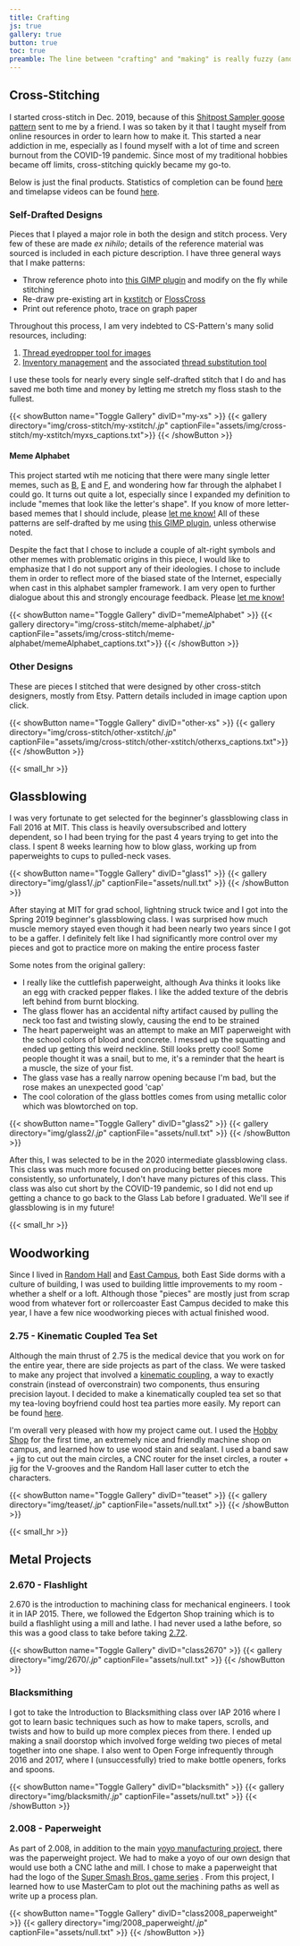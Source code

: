 ```yaml
---
title: Crafting
js: true
gallery: true
button: true
toc: true
preamble: The line between "crafting" and "making" is really fuzzy (and highly gendered). I tried to split the line as "craft" being the pursuit of aesthetics, while "make" being the pursuit of functionality. In other words, the items in this section were created more for artistic expression. <p></p> These days, my main medium has been cross stitch, since many of the other hobbies were only possible with MIT's resources. I hope to return to some of those more expensive hobbies someday!
---
```


## Cross-Stitching

I started cross-stitch in Dec. 2019, because of this [Shitpost Sampler goose pattern](https://gumroad.com/l/EBtyT) sent to me by a friend. I was so taken by it that I taught myself from online resources in order to learn how to make it. This started a near addiction in me, especially as I found myself with a lot of time and screen burnout from the COVID-19 pandemic. Since most of my traditional hobbies became off limits, cross-stitching quickly became my go-to.

Below is just the final products. Statistics of completion can be found [here](https://docs.google.com/spreadsheets/d/1Vcd6L7MHAWh-QI90RvRpkCAWClIS9qQJx9g54hU0ncg/edit#gid=930961933) and timelapse videos can be found [here](https://www.youtube.com/playlist?list=PL68ZlYWDbKuckMvzBOga0BcritA8-QWuF).

### Self-Drafted Designs

Pieces that I played a major role in both the design and stitch process. Very few of these are made _ex nihilo_; details of the reference material was sourced is included in each picture description. I have three general ways that I make patterns:

*   Throw reference photo into [this GIMP plugin](https://gimplearn.net/viewtopic.php?p=3397#p3397) and modify on the fly while stitching
*   Re-draw pre-existing art in [kxstitch](https://apps.kde.org/en/kxstitch) or [FlossCross](https://flosscross.com/)
*   Print out reference photo, trace on graph paper

Throughout this process, I am very indebted to CS-Pattern's many solid resources, including:

1.  [Thread eyedropper tool for images](https://cs-pattern.com/dmc-color-picker.php)
2.  [Inventory management](https://cs-pattern.com/dmc-short-list.php) and the associated [thread substitution tool](https://cs-pattern.com/dmc-substitute-color-picker.php)

I use these tools for nearly every single self-drafted stitch that I do and has saved me both time and money by letting me stretch my floss stash to the fullest.

{{< showButton name="Toggle Gallery" divID="my-xs" >}}
{{< gallery directory="img/cross-stitch/my-xstitch/*.jp*" captionFile="assets/img/cross-stitch/my-xstitch/myxs_captions.txt">}}
{{< /showButton >}}
<p></p>

#### Meme Alphabet

This project started wtih me noticing that there were many single letter memes, such as [B](https://knowyourmeme.com/memes/b-button-emoji-%F0%9F%85%B1), [E](https://knowyourmeme.com/memes/lord-marquaad-e) and [F](https://knowyourmeme.com/memes/press-f-to-pay-respects), and wondering how far through the alphabet I could go. It turns out quite a lot, especially since I expanded my definition to include "memes that look like the letter's shape". If you know of more letter-based memes that I should include, please [let me know!](https://litchin.wordpress.com/contact/) All of these patterns are self-drafted by me using [this GIMP plugin](https://gimplearn.net/viewtopic.php?p=3397#p3397), unless otherwise noted.

Despite the fact that I chose to include a couple of alt-right symbols and other memes with problematic origins in this piece, I would like to emphasize that I do not support any of their ideologies. I chose to include them in order to reflect more of the biased state of the Internet, especially when cast in this alphabet sampler framework. I am very open to further dialogue about this and strongly encourage feedback. Please [let me know!](https://litchin.wordpress.com/contact/)

{{< showButton name="Toggle Gallery" divID="memeAlphabet" >}}
{{< gallery directory="img/cross-stitch/meme-alphabet/*.jp*" captionFile="assets/img/cross-stitch/meme-alphabet/memeAlphabet_captions.txt">}}
{{< /showButton >}}
<p></p>

### Other Designs

These are pieces I stitched that were designed by other cross-stitch designers, mostly from Etsy. Pattern details included in image caption upon click.

{{< showButton name="Toggle Gallery" divID="other-xs" >}}
{{< gallery directory="img/cross-stitch/other-xstitch/*.jp*" captionFile="assets/img/cross-stitch/other-xstitch/otherxs_captions.txt">}}
{{< /showButton >}}
<p></p>

{{< small_hr >}}

## Glassblowing
I was very fortunate to get selected for the beginner's glassblowing class in Fall 2016 at MIT. This class is heavily oversubscribed and lottery dependent, so I had been trying for the past 4 years trying to get into the class. I spent 8 weeks learning how to blow glass, working up from paperweights to cups to pulled-neck vases.

{{< showButton name="Toggle Gallery" divID="glass1" >}}
{{< gallery directory="img/glass1/*.jp*" captionFile="assets/null.txt" >}}
{{< /showButton >}}
<p></p>

After staying at MIT for grad school, lightning struck twice and I got into the Spring 2019 beginner's glassblowing class. I was surprised how much muscle memory stayed even though it had been nearly two years since I got to be a gaffer. I definitely felt like I had significantly more control over my pieces and got to practice more on making the entire process faster

Some notes from the original gallery:
* I really like the cuttlefish paperweight, although Ava thinks it looks like an egg with cracked pepper flakes. I like the added texture of the debris left behind from burnt blocking.
* The glass flower has an accidental nifty artifact caused by pulling the neck too fast and twisting slowly, causing the end to be strained
* The heart paperweight was an attempt to make an MIT paperweight with the school colors of blood and concrete. I messed up the squatting and ended up getting this weird neckline. Still looks pretty cool! Some people thought it was a snail, but to me, it's a reminder that the heart is a muscle, the size of your fist.
* The glass vase has a really narrow opening because I'm bad, but the rose makes an unexpected good 'cap'
* The cool coloration of the glass bottles comes from using metallic color which was blowtorched on top.

{{< showButton name="Toggle Gallery" divID="glass2" >}}
{{< gallery directory="img/glass2/*.jp*" captionFile="assets/null.txt" >}}
{{< /showButton >}}
<p></p>

After this, I was selected to be in the 2020 intermediate glassblowing class. This class was much more focused on producing better pieces more consistently, so unfortunately, I don't have many pictures of this class. This class was also cut short by the COVID-19 pandemic, so I did not end up getting a chance to go back to the Glass Lab before I graduated. We'll see if glassblowing is in my future!

{{< small_hr >}}

## Woodworking

Since I lived in [Random Hall](http://web.mit.edu/random-hall/www/) and [East Campus](http://www.eastcamp.us/), both East Side dorms with a culture of building, I was used to building little improvements to my room - whether a shelf or a loft. Although those "pieces" are mostly just from scrap wood from whatever fort or rollercoaster East Campus decided to make this year, I have a few nice woodworking pieces with actual finished wood.

### 2.75 - Kinematic Coupled Tea Set

Although the main thrust of 2.75 is the medical device that you work on for the entire year, there are side projects as part of the class. We were tasked to make any project that involved a [kinematic coupling](http://kinematiccouplings.org/), a way to exactly constrain (instead of overconstrain) two components, thus ensuring precision layout. I decided to make a kinematically coupled tea set so that my tea-loving boyfriend could host tea parties more easily. My report can be found [here](/files/Chin_KC_writeup.pdf).

I'm overall very pleased with how my project came out. I used the [Hobby Shop](http://studentlife.mit.edu/hobbyshop) for the first time, an extremely nice and friendly machine shop on campus, and learned how to use wood stain and sealant. I used a band saw + jig to cut out the main circles, a CNC router for the inset circles, a router + jig for the V-grooves and the Random Hall laser cutter to etch the characters. 

{{< showButton name="Toggle Gallery" divID="teaset" >}}
{{< gallery directory="img/teaset/*.jp*" captionFile="assets/null.txt" >}}
{{< /showButton >}}
<p></p>

{{< small_hr >}}

## Metal Projects

### 2.670 - Flashlight
2.670 is the introduction to machining class for mechanical engineers. I took it in IAP 2015. There, we followed the Edgerton Shop training which is to build a flashlight using a mill and lathe. I had never used a lathe before, so this was a good class to take before taking [2.72](/projects/hardware/lathe.html).

{{< showButton name="Toggle Gallery" divID="class2670" >}}
{{< gallery directory="img/2670/*.jp*" captionFile="assets/null.txt" >}}
{{< /showButton >}}
<p></p>

### Blacksmithing

I got to take the Introduction to Blacksmithing class over IAP 2016 where I got to learn basic techniques such as how to make tapers, scrolls, and twists and how to build up more complex pieces from there. I ended up making a snail doorstop which involved forge welding two pieces of metal together into one shape. I also went to Open Forge infrequently through 2016 and 2017, where I (unsuccessfully) tried to make bottle openers, forks and spoons.

{{< showButton name="Toggle Gallery" divID="blacksmith" >}}
{{< gallery directory="img/blacksmith/*.jp*" captionFile="assets/null.txt" >}}
{{< /showButton >}}
<p></p>

### 2.008 - Paperweight

As part of 2.008, in addition to the main [yoyo manufacturing project](/projects/hardware/yoyo.html), there was the paperweight project. We had to make a yoyo of our own design that would use both a CNC lathe and mill. I chose to make a paperweight that had the logo of the [Super Smash Bros. game series](https://en.wikipedia.org/wiki/Super_Smash_Bros.) . From this project, I learned how to use MasterCam to plot out the machining paths as well as write up a process plan.

{{< showButton name="Toggle Gallery" divID="class2008_paperweight" >}}
{{< gallery directory="img/2008_paperweight/*.jp*" captionFile="assets/null.txt" >}}
{{< /showButton >}}
<p></p>